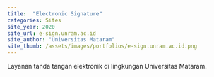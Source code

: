 ```yaml
---
title:  "Electronic Signature"
categories: Sites
site_year: 2020
site_url: e-sign.unram.ac.id
site_author: "Universitas Mataram"
site_thumb: /assets/images/portfolios/e-sign.unram.ac.id.png
---
```


Layanan tanda tangan elektronik di lingkungan Universitas Mataram.